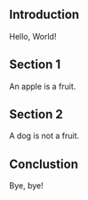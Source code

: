 ## Introduction

Hello, World!

## Section 1

An apple is a fruit.

## Section 2

A dog is not a fruit.

## Conclustion

Bye, bye!